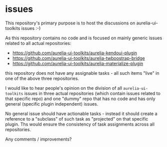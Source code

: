# issues
This repository's primary purpose is to host the discussions on aurelia-ui-toolkits issues :-)

As this repository contains no code and is focused on mainly generic issues related to all actual repositories:

- https://github.com/aurelia-ui-toolkits/aurelia-kendoui-plugin
- https://github.com/aurelia-ui-toolkits/aurelia-twboostrap-bridge
- https://github.com/aurelia-ui-toolkits/aurelia-materialize-plugin

this repository does not have any assignable tasks - all such items "live" in one of the above three repositories.

I would like to hear people's opinion on the division of all `aurelia-ui-toolkits` issues in three actual repositories (which contain issues related to that specific repo) and one "dummy" repo that has no code and has only general (specific plugin independent) issues.

No general issue should have actionable tasks - instead it should create a reference to a "subclass" of such task as "projected" on that specific plugin. Ths would ensure the consistency of task assignments across all repositories.

Any comments / improvements?




